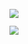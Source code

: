 ![](https://images.velog.io/images/ww3ysq/post/6dc033fb-7dc0-4cd6-864b-b6ed388afb26/image.png)

![](https://images.velog.io/images/ww3ysq/post/fbc33095-13bc-41cc-b07c-7f7a0b8c9fc9/image.png)
